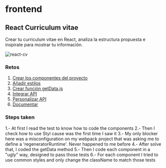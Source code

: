 # frontend

## React Curriculum vitae

Crear tu curriculum vitae en React, analiza la estructura propuesta e inspirate para mostrar tu información.

![react-cv](https://raw.githubusercontent.com/yoda076/frontend/main/7f0aa80e-f275-42b6-9a87-c406aff3ee2c.jpg)

### Retos

1. [Crear los componentes del proyecto](https://github.com/platzimaster/frontend/issues/1)
2. [Añadir estilos](https://github.com/platzimaster/frontend/issues/2)
3. [Crear función getData.js](https://github.com/platzimaster/frontend/issues/3)
4. [Integrar API](https://github.com/platzimaster/frontend/issues/4)
5. [Personalizar API](https://github.com/platzimaster/frontend/issues/5)
6. [Documentar](https://github.com/platzimaster/frontend/issues/6)

### Steps taken

1.- At first I read the test to know how to code the components
2.- Then I check how to use Styl cause was the first time I saw it
3.- My only blocker here was a misconfiguration on my webpack project that was asking me to define a 'regeneratorRuntime'. Never happened to me before
4.- After solve that, I coded the getData method
5.- Then I code each component in a "ugly" way, designed to pass those tests
6.- For each component I tried to use common styles and only change the className to match those tests
